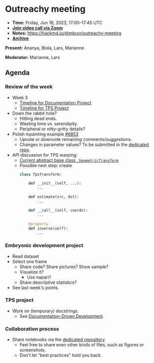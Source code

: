 # Outreachy meeting

- **Time:** Friday, Jun 16, 2023, 17:00–17:45 UTC
- **[Join video call via Zoom](https://us06web.zoom.us/j/88060567580?pwd=THRpaWFnSFNwK0Fycy9FVk5RYnV5UT09)**
- **Notes:** https://hackmd.io/@mkcor/outreachy-meeting
- **[Archive](https://github.com/scikit-image/skimage-archive/internships/Outreachy_2023-05/)**

**Present:** Ananya, Biola, Lars, Marianne

**Moderator:** Marianne, Lars

## Agenda

### Review of the week

- Week 3
  - [Timeline for Documentation Project](https://hackmd.io/@mkcor/outreachy-roadmap)
  - [Timeline for TPS Project](https://hackmd.io/@lagru/BJiCpVe72)
- Down the rabbit hole?
    - Hitting dead ends.
    - Wasting time vs. serendipity.
    - Peripheral or nitty-gritty details?
- Polish inpainting example [#6853](https://github.com/scikit-image/scikit-image/pull/6853)
    - Upvote or downvote remaining comments/suggestions.
    - Changes in parameter values? To be submitted in the [dedicated repo](https://github.com/mkcor/draft-notebooks/tree/main/inpaint).
- API discussion for TPS warping:
  - [Current abstract base class `_GeometricTransform`](https://github.com/scikit-image/scikit-image/blob/f38bc6e511cb0605dcae4c31a17ba27f0de82b33/skimage/transform/_geometric.py#L170)
  - Possible next step: create
    ```python
    class TpsTransform:
    
        def __init__(self, ...):
            ...
        
        def estimate(src, dst):
            ...
    
        def __call__(self, coords):
            ...

        @property
        def inverse(self):
            ...
    ```

### Embryonic development project

- Read dataset
- Select one frame
    - Share code? Share pictures? Show sample?
    - Visualize it?
      - Use napari?
    - Share descriptive statistics?
- See last week's points.

### TPS project

- Work on (temporary) docstrings.
  - See [Documentation-Driven Development](https://gist.github.com/zsup/9434452).

### Collaboration process

 - Share notebooks via the [dedicated repository](https://github.com/mkcor/draft-notebooks).
     - Feel free to share even other kinds of files, such as figures or screenshots.
     - Don't let "best practices" hold you back.
